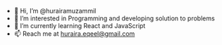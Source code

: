 - 👋 Hi, I’m @hurairamuzammil
- 👀 I’m interested in Programming and developing solution to problems
- 🌱 I’m currently learning React and JavaScript
- 📫 Reach me at huraira.eqeel@gmail.com

<!---
hurairamuzammil/hurairamuzammil is a ✨ special ✨ repository because its `README.md` (this file) appears on your GitHub profile.
You can click the Preview link to take a look at your changes.
--->
